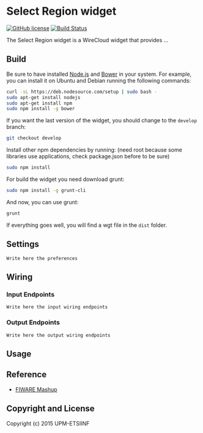 Select Region widget
======================

[![GitHub license](https://img.shields.io/badge/license-AGPLv3-blue.svg)](https://raw.githubusercontent.com/fidash/widget-selectregion/master/LICENSE.txt)
[![Build Status](https://build.conwet.fi.upm.es/jenkins/view/FI-Dash/job/Widget%20SelectRegion/badge/icon)](https://build.conwet.fi.upm.es/jenkins/view/FI-Dash/job/Widget%20SelectRegion/)

The Select Region widget is a WireCloud widget that provides ...

Build
-----

Be sure to have installed [Node.js](http://node.js) and [Bower](http://bower.io) in your system. For example, you can install it on Ubuntu and Debian running the following commands:

```bash
curl -sL https://deb.nodesource.com/setup | sudo bash -
sudo apt-get install nodejs
sudo apt-get install npm
sudo npm install -g bower
```

If you want the last version of the widget, you should change to the `develop` branch:

```bash
git checkout develop
```

Install other npm dependencies by running: (need root because some libraries use applications, check package.json before to be sure)

```bash
sudo npm install
```

For build the widget you need download grunt:

```bash
sudo npm install -g grunt-cli
```

And now, you can use grunt:

```bash
grunt
```

If everything goes well, you will find a wgt file in the `dist` folder.

## Settings

`Write here the preferences`

## Wiring


### Input Endpoints

`Write here the input wiring endpoints`


### Output Endpoints


`Write here the output wiring endpoints`

## Usage


## Reference

- [FIWARE Mashup](https://mashup.lab.fiware.org/)

## Copyright and License

Copyright (c) 2015 UPM-ETSIINF

